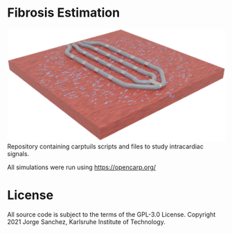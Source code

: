 # Fibrosis Estimation
![ptchelec](ptchhdgrid.png) \
Repository containing carptuils scripts and files to study intracardiac signals.

All simulations were run using https://opencarp.org/

# License

All source code is subject to the terms of the GPL-3.0 License.
Copyright 2021 Jorge Sanchez, Karlsruhe Institute of Technology.
